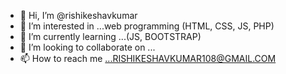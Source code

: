- 👋 Hi, I’m @rishikeshavkumar
- 👀 I’m interested in ...web programming (HTML, CSS, JS, PHP)
- 🌱 I’m currently learning ...(JS, BOOTSTRAP)
- 💞️ I’m looking to collaborate on ...
- 📫 How to reach me ...RISHIKESHAVKUMAR108@GMAIL.COM

<!---
rishikeshavkumar/rishikeshavkumar is a ✨ special ✨ repository because its `README.md` (this file) appears on your GitHub profile.
You can click the Preview link to take a look at your changes.
--->
